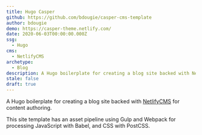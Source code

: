 ```yaml
---
title: Hugo Casper
github: https://github.com/bdougie/casper-cms-template
author: bdougie
demo: https://casper-theme.netlify.com/
date: 2020-06-03T00:00:00.000Z
ssg:
  - Hugo
cms:
  - NetlifyCMS
archetype:
  - Blog
description: A Hugo boilerplate for creating a blog site backed with NetlifyCMS.
stale: false
draft: true
---
```


A Hugo boilerplate for creating a blog site backed with [NetlifyCMS](https://www.netlifycms.org) for content authoring.

This site template has an asset pipeline using Gulp and Webpack for processing JavaScript with Babel, and CSS with PostCSS.